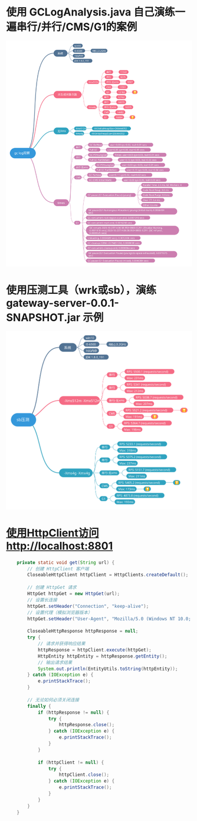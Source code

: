 # 使用 GCLogAnalysis.java 自己演练一遍串行/并行/CMS/G1的案例  
![image](https://github.com/gaoliang-dl/JAVA-000/blob/main/Week_02/gcLog.svg)  
  
# 使用压测工具（wrk或sb），演练gateway-server-0.0.1-SNAPSHOT.jar 示例  
![image](https://github.com/gaoliang-dl/JAVA-000/blob/main/Week_02/sb.svg)  

# [使用HttpClient访问http://localhost:8801](https://github.com/gaoliang-dl/JAVA-000/blob/main/Week_02/httpclient/src/main/java/gaol/practice/htttpclient/Main.java)  
```Java
    private static void get(String url) {
        // 创建 HttpClient 客户端
        CloseableHttpClient httpClient = HttpClients.createDefault();

        // 创建 HttpGet 请求
        HttpGet httpGet = new HttpGet(url);
        // 设置长连接
        httpGet.setHeader("Connection", "keep-alive");
        // 设置代理（模拟浏览器版本）
        httpGet.setHeader("User-Agent", "Mozilla/5.0 (Windows NT 10.0; WOW64) AppleWebKit/537.36 (KHTML, like Gecko) Chrome/63.0.3239.132 Safari/537.36");

        CloseableHttpResponse httpResponse = null;
        try {
            // 请求并获得响应结果
            httpResponse = httpClient.execute(httpGet);
            HttpEntity httpEntity = httpResponse.getEntity();
            // 输出请求结果
            System.out.println(EntityUtils.toString(httpEntity));
        } catch (IOException e) {
            e.printStackTrace();
        }

        // 无论如何必须关闭连接
        finally {
            if (httpResponse != null) {
                try {
                    httpResponse.close();
                } catch (IOException e) {
                    e.printStackTrace();
                }
            }

            if (httpClient != null) {
                try {
                    httpClient.close();
                } catch (IOException e) {
                    e.printStackTrace();
                }
            }
        }
    }
```
